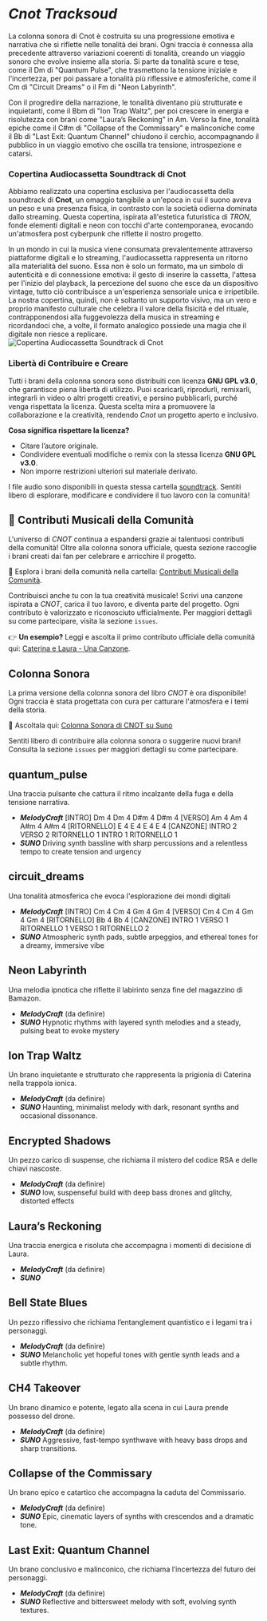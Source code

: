 # *Cnot Tracksoud*
La colonna sonora di Cnot è costruita su una progressione emotiva e narrativa che si riflette nelle tonalità dei brani. Ogni traccia è connessa alla precedente attraverso variazioni coerenti di tonalità, creando un viaggio sonoro che evolve insieme alla storia. Si parte da tonalità scure e tese, come il Dm di "Quantum Pulse", che trasmettono la tensione iniziale e l'incertezza, per poi passare a tonalità più riflessive e atmosferiche, come il Cm di "Circuit Dreams" o il Fm di "Neon Labyrinth".

Con il progredire della narrazione, le tonalità diventano più strutturate e inquietanti, come il Bbm di "Ion Trap Waltz", per poi crescere in energia e risolutezza con brani come "Laura’s Reckoning" in Am. Verso la fine, tonalità epiche come il C#m di "Collapse of the Commissary" e malinconiche come il Bb di "Last Exit: Quantum Channel" chiudono il cerchio, accompagnando il pubblico in un viaggio emotivo che oscilla tra tensione, introspezione e catarsi.

### Copertina Audiocassetta Soundtrack di Cnot

Abbiamo realizzato una copertina esclusiva per l'audiocassetta della soundtrack di **Cnot**, un omaggio tangibile a un'epoca in cui il suono aveva un peso e una presenza fisica, in contrasto con la società odierna dominata dallo streaming. Questa copertina, ispirata all'estetica futuristica di *TRON*, fonde elementi digitali e neon con tocchi d'arte contemporanea, evocando un'atmosfera post cyberpunk che riflette il nostro progetto.

In un mondo in cui la musica viene consumata prevalentemente attraverso piattaforme digitali e lo streaming, l'audiocassetta rappresenta un ritorno alla materialità del suono. Essa non è solo un formato, ma un simbolo di autenticità e di connessione emotiva: il gesto di inserire la cassetta, l'attesa per l'inizio del playback, la percezione del suono che esce da un dispositivo vintage, tutto ciò contribuisce a un'esperienza sensoriale unica e irripetibile. La nostra copertina, quindi, non è soltanto un supporto visivo, ma un vero e proprio manifesto culturale che celebra il valore della fisicità e del rituale, contrapponendosi alla fuggevolezza della musica in streaming e ricordandoci che, a volte, il formato analogico possiede una magia che il digitale non riesce a replicare.
![Copertina Audiocassetta Soundtrack di Cnot](./copertina_musicassetta.png)


### Libertà di Contribuire e Creare

Tutti i brani della colonna sonora sono distribuiti con licenza **GNU GPL v3.0**, che garantisce piena libertà di utilizzo. Puoi scaricarli, riprodurli, remixarli, integrarli in video o altri progetti creativi, e persino pubblicarli, purché venga rispettata la licenza. Questa scelta mira a promuovere la collaborazione e la creatività, rendendo *Cnot* un progetto aperto e inclusivo.

**Cosa significa rispettare la licenza?**
- Citare l’autore originale.
- Condividere eventuali modifiche o remix con la stessa licenza **GNU GPL v3.0**.
- Non imporre restrizioni ulteriori sul materiale derivato.

I file audio sono disponibili in questa stessa cartella [soundtrack](.). Sentiti libero di esplorare, modificare e condividere il tuo lavoro con la comunità!

## 🌟 Contributi Musicali della Comunità

L'universo di *CNOT* continua a espandersi grazie ai talentuosi contributi della comunità! Oltre alla colonna sonora ufficiale, questa sezione raccoglie i brani creati dai fan per celebrare e arricchire il progetto.

🎵 Esplora i brani della comunità nella cartella: [Contributi Musicali della Comunità](community_expansions/).

Contribuisci anche tu con la tua creatività musicale! Scrivi una canzone ispirata a *CNOT*, carica il tuo lavoro, e diventa parte del progetto. Ogni contributo è valorizzato e riconosciuto ufficialmente. Per maggiori dettagli su come partecipare, visita la sezione `issues`.

👉 **Un esempio?** Leggi e ascolta il primo contributo ufficiale della comunità qui: [Caterina e Laura - Una Canzone](community_expansions/caterina_e_laura.md).


## Colonna Sonora

La prima versione della colonna sonora del libro *CNOT* è ora disponibile! Ogni traccia è stata progettata con cura per catturare l'atmosfera e i temi della storia.

🎵 Ascoltala qui: [Colonna Sonora di CNOT su Suno](https://suno.com/playlist/4c1425dc-1eb0-48b5-b0a8-dc8b207294b5)

Sentiti libero di contribuire alla colonna sonora o suggerire nuovi brani! Consulta la sezione `issues` per maggiori dettagli su come partecipare.


## **quantum_pulse**
Una traccia pulsante che cattura il ritmo incalzante della fuga e della tensione narrativa.
- ***MelodyCraft***
[INTRO] Dm 4 Dm 4 D#m 4 D#m 4 [VERSO] Am 4 Am 4 A#m 4 A#m 4 [RITORNELLO] E 4 E 4 E 4 E 4 [CANZONE] INTRO 2 VERSO 2 RITORNELLO 1 INTRO 1 RITORNELLO 1
- ***SUNO***
Driving synth bassline with sharp percussions and a relentless tempo to create tension and urgency

## circuit_dreams
Una tonalità atmosferica che evoca l'esplorazione dei mondi digitali
- ***MelodyCraft***
[INTRO] Cm 4 Cm 4 Gm 4 Gm 4  [VERSO] Cm 4 Cm 4 Gm 4 Gm 4  [RITORNELLO] Bb 4 Bb 4 [CANZONE] INTRO 1 VERSO 1 RITORNELLO 1 VERSO 1 RITORNELLO 2
- ***SUNO***
Atmospheric synth pads, subtle arpeggios, and ethereal tones for a dreamy, immersive vibe

## Neon Labyrinth
 Una melodia ipnotica che riflette il labirinto senza fine del magazzino di Bamazon.
- ***MelodyCraft***
 (da definire)
- ***SUNO***
Hypnotic rhythms with layered synth melodies and a steady, pulsing beat to evoke mystery

## Ion Trap Waltz
Un brano inquietante e strutturato che rappresenta la prigionia di Caterina nella trappola ionica.
- ***MelodyCraft***
 (da definire)
- ***SUNO***
Haunting, minimalist melody with dark, resonant synths and occasional dissonance.

## Encrypted Shadows 
Un pezzo carico di suspense, che richiama il mistero del codice RSA e delle chiavi nascoste.
- ***MelodyCraft***
 (da definire)
- ***SUNO***
low, suspenseful build with deep bass drones and glitchy, distorted effects

## Laura’s Reckoning 
Una traccia energica e risoluta che accompagna i momenti di decisione di Laura.
- ***MelodyCraft***
 (da definire)
- ***SUNO***

## Bell State Blues 
Un pezzo riflessivo che richiama l’entanglement quantistico e i legami tra i personaggi.
- ***MelodyCraft***
 (da definire)
- ***SUNO***
Melancholic yet hopeful tones with gentle synth leads and a subtle rhythm.

## CH4 Takeover 
Un brano dinamico e potente, legato alla scena in cui Laura prende possesso del drone.
- ***MelodyCraft***
 (da definire)
- ***SUNO***
Aggressive, fast-tempo synthwave with heavy bass drops and sharp transitions.

## Collapse of the Commissary 
 Un brano epico e catartico che accompagna la caduta del Commissario.
- ***MelodyCraft***
 (da definire)
- ***SUNO***
Epic, cinematic layers of synths with crescendos and a dramatic tone.
## Last Exit: Quantum Channel 
 Un brano conclusivo e malinconico, che richiama l’incertezza del futuro dei personaggi.
 - ***MelodyCraft***
 (da definire)
- ***SUNO***
Reflective and bittersweet melody with soft, evolving synth textures.

